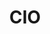 ---
# This topic lives at
# https://digital.gov/topics/cio

slug: "cio"

# Topic Title
title: "CIO"

# description — keep it short and clear
summary: ""


# Weight
weight: 1

# For more information on managing topics,
# see https://github.com/GSA/digitalgov.gov/wiki
---
